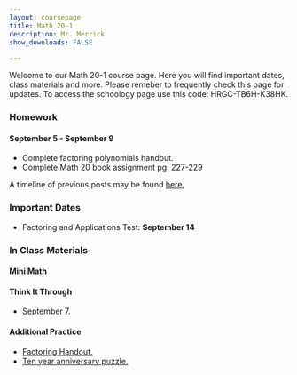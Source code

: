 ```yaml
---
layout: coursepage
title: Math 20-1 
description: Mr. Merrick 
show_downloads: FALSE

---
```

<!--- ### MATH 20-1 SECTION  ### --->
Welcome to our Math 20-1 course page. Here you will find important dates, class materials and more. Please remeber to frequently check this page for updates. To access the schoology page use this code: HRGC-TB6H-K38HK. 

### Homework
#### September 5 - September 9  
* Complete factoring polynomials handout.  
* Complete Math 20 book assignment pg. 227-229

A timeline of previous posts may be found <a href="https://merrickmath.github.io/MerrickMath.github.io-Div34Math/Timeline2022.html"> here. </a>

### Important Dates 
* Factoring and Applications Test: **September 14**

<!--- 
* Radicals, Rational Expressions and Equations Test: 
* Sequences and Series Test: 
* Transformations Test: 
* Quadratics Functions and Equations Test: 
* Linear and Quadratics Inequalities Test: 
* Absolute Values Functions and Reciprocal Functions: 
* Trigonometry 20 Test: 
* Function Operations Test: 
* Transformation Review Test: 
* Radical and Rational Functions Test: 
* Polynomials Test: 
---> 

### In Class Materials 

#### Mini Math 

#### Think It Through  
* <a href = "https://merrickmath.github.io/MerrickMath.github.io-Div34Math/Activities/DeepThoughts/September7.pdf"> September 7. </a>

#### Additional Practice 
* <a href = "https://merrickmath.github.io/MerrickMath.github.io-Div34Math/Activities/Misc/Factoring.pdf"> Factoring Handout.
* <a href = "https://merrickmath.github.io/MerrickMath.github.io-Div34Math/Activities/Misc/TenYear.pdf"> Ten year anniversary puzzle. </a>

<!--- ### MATH 30-1 SECTION  ### ---> 
<!---
### Homework 

### In Class Materials 
---> 




  




